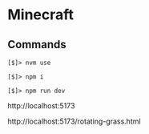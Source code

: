 # Minecraft

## Commands

`[$]> nvm use`

`[$]> npm i`

`[$]> npm run dev`

http://localhost:5173

http://localhost:5173/rotating-grass.html
